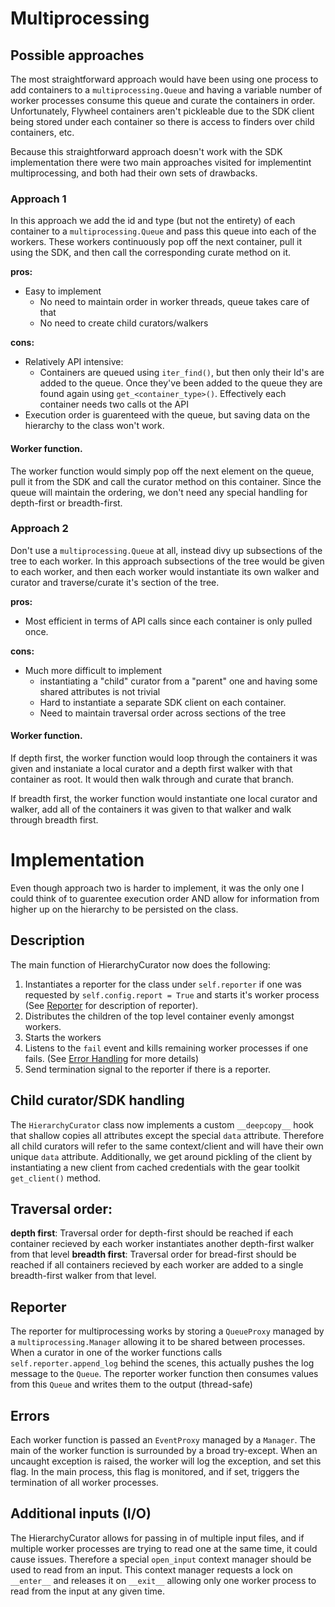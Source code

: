 # Multiprocessing

## Possible approaches

The most straightforward approach would have been using one process to add containers to a `multiprocessing.Queue` and having a variable number of worker processes consume this queue and curate the containers in order.  Unfortunately, Flywheel containers aren't pickleable due to the SDK client being stored under each container so there is access to finders over child containers, etc.

Because this straightforward approach doesn't work with the SDK implementation there were two main approaches visited for implementint multiprocessing, and both had their own sets of drawbacks.

### Approach 1

In this approach we add the id and type (but not the entirety) of each container to a `multiprocessing.Queue` and pass this queue into each of the workers.  These workers continuously pop off the next container, pull it using the SDK, and then call the corresponding curate method on it.

__pros:__
* Easy to implement
    * No need to maintain order in worker threads, queue takes care of that
    * No need to create child curators/walkers

__cons:__ 
* Relatively API intensive:
    * Containers are queued using `iter_find()`, but then only their Id's are added to the queue.  Once they've been added to the queue they are found again using `get_<container_type>()`.  Effectively each container needs two calls ot the API
* Execution order is guarenteed with the queue, but saving data on the hierarchy to the class won't work.

#### Worker function.

The worker function would simply pop off the next element on the queue, pull it from the SDK and call the curator method on this container.  Since the queue will maintain the ordering, we don't need any special handling for depth-first or breadth-first.

### Approach 2

Don't use a `multiprocessing.Queue` at all, instead divy up subsections of the tree to each worker.  In this approach subsections of the tree would be given to each worker, and then each worker would instantiate its own walker and curator and traverse/curate it's section of the tree.

__pros:__
* Most efficient in terms of API calls since each container is only pulled once.

__cons:__
* Much more difficult to implement
    * instantiating a "child" curator from a "parent" one and having some shared attributes is not trivial
    * Hard to instantiate a separate SDK client on each container.
    * Need to maintain traversal order across sections of the tree

#### Worker function.

If depth first, the worker function would loop through the containers it was given and instaniate a local curator and a depth first walker with that container as root.  It would then walk through and curate that branch.

If breadth first, the worker function would instantiate one local curator and walker, add all of the containers it was given to that walker and walk through breadth first.


# Implementation

Even though approach two is harder to implement, it was the only one I could think of to guarentee execution order AND allow for information from higher up on the hierarchy to be persisted on the class.

## Description

The main function of HierarchyCurator now does the following:

1. Instantiates a reporter for the class under `self.reporter` if one was requested by `self.config.report = True` and starts it's worker process (See [Reporter](#Reporter) for description of reporter).
2. Distributes the children of the top level container evenly amongst workers.
3. Starts the workers
4. Listens to the `fail` event and kills remaining worker processes if one fails. (See [Error Handling](#Errors) for more details)
5. Send termination signal to the reporter if there is a reporter.

## Child curator/SDK handling

The `HierarchyCurator` class now implements a custom `__deepcopy__` hook that shallow copies all attributes except the special `data` attribute. Therefore all child curators will refer to the same context/client and will have their own unique `data` attribute.  Additionally, we get around pickling of the client by instantiating a new client from cached credentials with the gear toolkit `get_client()` method.

## Traversal order:

__depth first__: Traversal order for depth-first should be reached if each container recieved by each worker instantiates another depth-first walker from that level
__breadth first__: Traversal order for bread-first should be reached if all containers recieved by each worker are added to a single breadth-first walker from that level.

## Reporter

The reporter for multiprocessing works by storing a `QueueProxy` managed by a `multiprocessing.Manager` allowing it to be shared between processes.
When a curator in one of the worker functions calls `self.reporter.append_log` behind the scenes, this actually pushes the log message to the `Queue`.  The reporter worker function then consumes
values from this `Queue` and writes them to the output (thread-safe)

## Errors

Each worker function is passed an `EventProxy` managed by a `Manager`.  The main of the worker function is surrounded by a broad try-except.  When an uncaught exception is raised, the worker
will log the exception, and set this flag.  In the main process, this flag is monitored, and if set, triggers the termination of all worker processes.

## Additional inputs (I/O)

The HierarchyCurator allows for passing in of multiple input files, and if multiple worker processes are trying to read one at the same time, it could cause issues.  Therefore
a special `open_input` context manager should be used to read from an input.  This context manager requests a lock on `__enter__` and releases it on `__exit__` allowing only
one worker process to read from the input at any given time.

